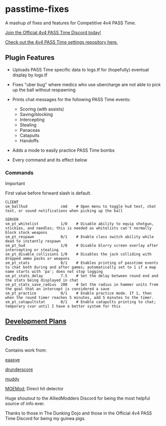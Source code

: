 # passtime-fixes

A mashup of fixes and features for Competitive 4v4 PASS Time.

[Join the Official 4v4 PASS Time Discord today!](https://discord.com/invite/Vrk3Etg)

[Check out the 4v4 PASS Time settings repository here.](https://github.com/eaasye/passtime)

## Plugin Features

- Uploads PASS Time specific data to logs.tf for (hopefully) eventual display by logs.tf

- Fixes "uber bug" where medics who use ubercharge are not able to pick up the ball without respawning

- Prints chat messages for the following PASS Time events:
    - Scoring (with assists)
    - Saving/blocking
    - Intercepting
    - Stealing
    - Panaceas
    - Catapults
    - Handoffs

- Adds a mode to easily practice PASS Time bombs

- Every command and its effect below

### Commands

> [!IMPORTANT]
> First value before forward slash is default.

```
CLIENT
sm_ballhud               cmd    # Open menu to toggle hud text, chat text, or sound notifications when picking up the ball

SERVER
sm_pt_whitelist          1/0    # Disable ability to equip shotgun, stickies, and needles; this is needed as whitelists can't normally block stock weapons
sm_pt_respawn            0/1    # Enable class switch ability while dead to instantly respawn
sm_pt_hud                1/0    # Disable blurry screen overlay after intercepting or stealing
sm_pt_disable_collisions 1/0    # Disables the jack colliding with dropped ammo packs or weapons
sm_pt_stats              0/1    # Enables printing of passtime events to chat both during and after games; automatically set to 1 if a map name starts with 'pa'; does not stop logging
sm_pt_stats_delay        7.5    # Set the delay between round end and the stats being displayed in chat
sm_pt_stats_save_radius  200    # Set the radius in hammer units from the goal that an intercept is considered a save
sm_pt_practice           0/1    # Enable practice mode. If 1, then when the round timer reaches 5 minutes, add 5 minutes to the timer.
sm_pt_catapultstat       0/1    # Enable catapults printing to chat; temporary cvar until I have a better system for this
```

## [Development Plans](https://trello.com/b/Juojhb4g/passtime-fixes)

## Credits

Contains work from:

[eaasye](https://github.com/eaasye/passtime/tree/master/addons/sourcemod/plugins)

[drunderscore](https://github.com/drunderscore/SourcemodPlugins/blob/master/fix_uber_wearoff_condition.sp)

[muddy](https://github.com/SirBlockles/pass-tweaks/blob/main/passtweaks.sp)

[MGEMod](https://github.com/sapphonie/MGEMod/blob/master/addons/sourcemod/scripting/mge.sp#L546-L562); Direct hit detector

Huge shoutout to the AlliedModders Discord for being the most helpful source of info ever.

Thanks to those in The Dunking Dojo and those in the Official 4v4 PASS Time Discord for being my guinea pigs.